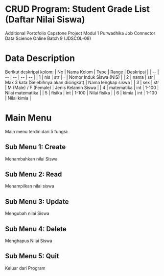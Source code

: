# CRUD Program: Student Grade List (Daftar Nilai Siswa)
Additional Portofolio Capstone Project Modul 1 Purwadhika Job Connector Data Science Online Batch 9 (JDSCOL-09)

# Data Description
Berikut deskripsi kolom:
| No | Nama Kolom | Type | Range | Deskripsi |
| -- | -- | -- | -- | -- |
| 1 | nis | str | - | Nomor Induk Siswa (NIS) |
| 2 | nama | str | Max 3 kata (Selebihnya akan disingkat) | Nama lengkap siswa |
| 3 | sex | str | M (Male) / F (Female) | Jenis Kelamin Siswa |
| 4 | matematika | int | 1-100 | Nilai matematika |
| 5 | fisika | int | 1-100 | Nilai fisika |
| 6 | kimia | int | 1-100 | Nilai kimia |

# Main Menu
Main menu terdiri dari 5 fungsi:

## Sub Menu 1: Create
Menambahkan nilai Siswa

## Sub Menu 2: Read
Menampilkan nilai siswa

## Sub Menu 3: Update
Mengubah nilai Siswa

## Sub Menu 4: Delete
Menghapus Nilai Siswa

## Sub Menu 5: Quit
Keluar dari Program
